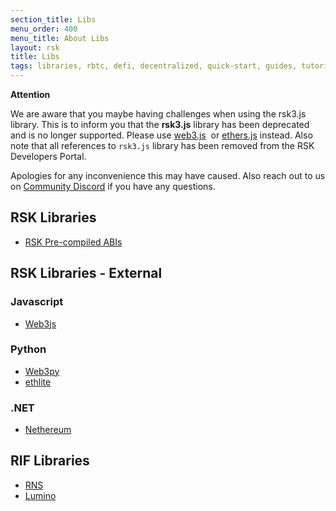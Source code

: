 ```yaml
---
section_title: Libs
menu_order: 400
menu_title: About Libs
layout: rsk
title: Libs
tags: libraries, rbtc, defi, decentralized, quick-start, guides, tutorial, networks, dapps, tools, rsk, ethereum, smart-contracts, install, get-started, how-to, mainnet, testnet, contracts, wallets, web3, crypto
---
```


**Attention**

We are aware that you maybe having challenges when using the rsk3.js library. This is to inform you that the **rsk3.js** library has been deprecated and is no longer supported. Please use [web3.js](https://web3js.readthedocs.io/)  or [ethers.js](https://docs.ethers.io/v5/) instead. Also note that all references to `rsk3.js` library has been removed from the RSK Developers Portal.

Apologies for any inconvenience this may have caused. Also reach out to us on [Community Discord](https://rootstock.io/discord) if you have any questions.

## RSK Libraries

- [RSK Pre-compiled ABIs](/libraries/rsk-precompiled-abis/)

## RSK Libraries - External

### Javascript
- [Web3js](https://web3js.readthedocs.io/)

### Python
- [Web3py](https://web3py.readthedocs.io/)
- [ethlite](https://github.com/emilianobilli/ethlite)

### .NET
- [Nethereum](https://nethereum.com/)

## RIF Libraries

- [RNS](/rif/rns/libs)
- [Lumino](/rif/lumino/libraries)
